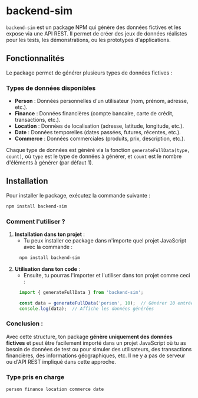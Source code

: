 # backend-sim

`backend-sim` est un package NPM qui génère des données fictives et les expose via une API REST. Il permet de créer des jeux de données réalistes pour les tests, les démonstrations, ou les prototypes d'applications.

## Fonctionnalités

Le package permet de générer plusieurs types de données fictives :

### Types de données disponibles

- **Person** : Données personnelles d'un utilisateur (nom, prénom, adresse, etc.).
- **Finance** : Données financières (compte bancaire, carte de crédit, transactions, etc.).
- **Location** : Données de localisation (adresse, latitude, longitude, etc.).
- **Date** : Données temporelles (dates passées, futures, récentes, etc.).
- **Commerce** : Données commerciales (produits, prix, description, etc.).

Chaque type de données est généré via la fonction `generateFullData(type, count)`, où `type` est le type de données à générer, et `count` est le nombre d'éléments à générer (par défaut 1).

## Installation

Pour installer le package, exécutez la commande suivante :

```bash
npm install backend-sim
```

### Comment l'utiliser ?

1. **Installation dans ton projet** :
   - Tu peux installer ce package dans n'importe quel projet JavaScript avec la commande :

```bash
     npm install backend-sim
```

2. **Utilisation dans ton code** :
   - Ensuite, tu pourras l'importer et l'utiliser dans ton projet comme ceci :
```js
     import { generateFullData } from 'backend-sim';

     const data = generateFullData('person', 10);  // Générer 10 entrées de type 'person'
     console.log(data);  // Affiche les données générées
```

### Conclusion :

Avec cette structure, ton package **génère uniquement des données fictives** et peut être facilement importé dans un projet JavaScript où tu as besoin de données de test ou pour simuler des utilisateurs, des transactions financières, des informations géographiques, etc. Il ne y a pas de serveur ou d'API REST impliqué dans cette approche.

### Type pris en charge

```bash
person finance location commerce date